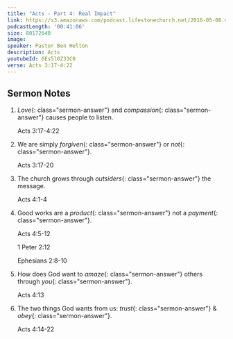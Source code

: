 ```yaml
---
title: "Acts - Part 4: Real Impact"
link: https://s3.amazonaws.com/podcast.lifestonechurch.net/2016-05-08.mp3
podcastLength: '00:41:06'
size: 80172640
image:
speaker: Pastor Ben Helton
description: Acts
youtubeId: 6Es5l0Z33C0
verse: Acts 3:17-4:22
---
```


## Sermon Notes

1. *Love*{: class="sermon-answer"} and *compassion*{: class="sermon-answer"} causes people to listen.

    Acts 3:17-4:22

2. We are simply *forgiven*{: class="sermon-answer"} or *not*{: class="sermon-answer"}.

    Acts 3:17-20

3. The church grows through *outsiders*{: class="sermon-answer"} the message.

    Acts 4:1-4

4. Good works are a *product*{: class="sermon-answer"} not a *payment*{: class="sermon-answer"}.

    Acts 4:5-12

    1 Peter 2:12

    Ephesians 2:8-10

5. How does God want to *amaze*{: class="sermon-answer"} others through *you*{: class="sermon-answer"}.

    Acts 4:13

6. The two things God wants from us: *trust*{: class="sermon-answer"} & *obey*{: class="sermon-answer"}.

    Acts 4:14-22
